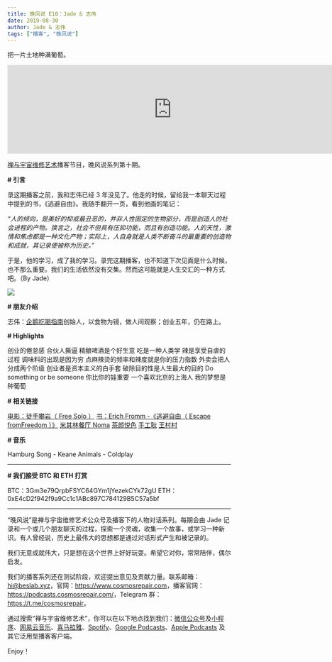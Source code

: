 ```yaml
---
title: 晚风说 E10：Jade & 志伟
date: 2019-08-30
author: Jade & 志伟
tags: ["播客", "晚风说"]
---
```


把一片土地种满葡萄。

<!--more-->

<iframe src="https://fireside.fm/player/v2/trfV16OE+IHIFsIXv?theme=dark" width="740" height="200" frameborder="0" scrolling="no"></iframe>

[禅与宇宙维修艺术](https://www.cosmosrepair.com)播客节目，晚风说系列第十期。

**# 引言**

录这期播客之前，我和志伟已经 3 年没见了。他走的时候，留给我一本聊天过程中提到的书，《逃避自由》。我随手翻开一页，看到他画的笔记：

*“人的倾向，是美好的抑或最丑恶的，并非人性固定的生物部分，而是创造人的社会进程的产物。换言之，社会不但具有压抑功能，而且有创造功能。人的天性，激情和焦虑都是一种文化产物；实际上，人自身就是人类不断奋斗的最重要的创造物和成就，其记录便被称为历史。”*

于是，他的学习，成了我的学习。录完这期播客，也不知道下次见面是什么时候，也不那么重要。我们的生活依然没有交集。然而这可能就是人生交汇的一种方式吧。（By Jade）

![](https://tva1.sinaimg.cn/large/006y8mN6ly1g6hifzqbmcj31980u0x6r.jpg)

**# 朋友介绍**

志伟：[企鹅吃喝指南](https://www.weibo.com/qiechihe)创始人，以食物为镜，做人间观察；创业五年，仍在路上。 

**# Highlights**

创业的倦怠感
合伙人撕逼
精酿啤酒是个好生意
吃是一种人类学
辣是享受自虐的过程
调味料的出现是因为穷
点麻辣烫的频率和辣度就是你的压力指数
外卖会把人分成两个阶级
创业者是资本主义的白手套
破除目的性是人生最大的目的
Do something or be someone
你比你的娃重要
一个喜欢北京的上海人
我的梦想是种葡萄

**# 相关链接**

[电影：徒手攀岩（ Free Solo ）](https://movie.douban.com/subject/30167509/)
[书：Erich Fromm -《逃避自由（ Escape fromFreedom ）》](https://book.douban.com/subject/26418475/)
[米其林餐厅 Noma](http://www.visitdenmark.cn/article-page/noma餐厅（哥本哈根）)
[茶颜悦色](https://www.weibo.com/u/3905458630)
[手工耿](https://weibo.com/u/3108949955)
[王村村](https://weibo.com/livefor)

**# 音乐** 

Hamburg Song - Keane
Animals - Coldplay

- - - - - 

**# 我们接受 BTC 和 ETH 打赏**

BTC：3Gm3e79QrpbFSYC64GYm1jYezekCYk72gU
ETH：0xE4cD2f942f9a9Cc1c1ABc897C784129B5C57a5bf

- - - - - 

“晚风说”是禅与宇宙维修艺术公众号及播客下的人物对话系列。每期会由 Jade 记录和一个或几个朋友聊天的过程，探索一个灵魂，收集一个故事，或学习一种新识。有人曾经说，历史上最伟大的思想都是通过对话形式产生和被记录的。

我们无意成就伟大，只是想在这个世界上好好玩耍。希望它对你，常常陪伴，偶尔启发。

我们的播客系列还在测试阶段，欢迎提出意见及贡献力量。联系邮箱：<hi@beslab.xyz>，官网：<https://www.cosmosrepair.com>，播客官网：<https://podcasts.cosmosrepair.com/>，Telegram 群：<https://t.me/cosmosrepair>。

通过搜索“禅与宇宙维修艺术”，你可以在以下地点找到我们：[微信公众号](https://cosmosrepair-1257028016.cos.ap-beijing.myqcloud.com/2019-08-04-qrcode_for_gh_9a7e409c3696_430.jpg)及[小程序](https://cosmosrepair-1257028016.cos.ap-beijing.myqcloud.com/2019-08-04-gh_ec0187a9be05_430.jpg)、[网易云音乐](https://music.163.com/#/djradio?id=793651380)、[喜马拉雅](https://www.ximalaya.com/zhubo/182662946/)、[Spotify](https://open.spotify.com/show/5SfJxMPMoqbGc2zG8ouiuD?si=QcavW9VXQiKTkTuBuWU8nA)、[Google Podcasts](https://podcasts.google.com/?feed=aHR0cHM6Ly9wb2RjYXN0cy5jb3Ntb3NyZXBhaXIuY29tL3Jzcw%3D%3D)、[Apple Podcasts](https://podcasts.apple.com/podcast/id1475254987) 及其它泛用型播客客户端。

Enjoy！